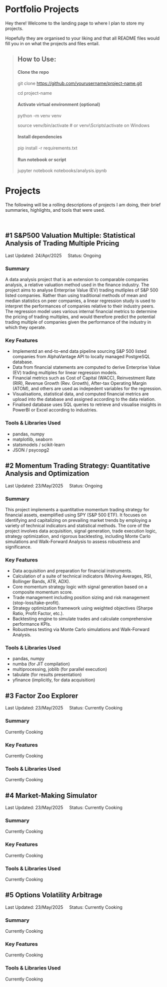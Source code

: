 # Portfolio Projects

Hey there! Welcome to the landing page to where I plan to store my projects. 

Hopefully they are organised to your liking and that all README files would fill you in on what the projects and files entail.

>## How to Use:
>#### Clone the repo
>
>git clone https://github.com/yourusername/project-name.git
>
>cd project-name
>
>
>#### Activate virtual environment (optional)
>
>python -m venv venv
>
>source venv/bin/activate  # or venv\Scripts\activate on Windows
>
>
>#### Install dependencies
>
>pip install -r requirements.txt
>
>
>#### Run notebook or script
>
>jupyter notebook notebooks/analysis.ipynb


# Projects

The following will be a rolling descriptions of projects I am doing, their brief summaries, highlights, and tools that were used. 

<br>

## #1 S&P500 Valuation Multiple: Statistical Analysis of Trading Multiple Pricing 

Last Updated: 24/Apr/2025 &nbsp; &nbsp; Status: Ongoing

### Summary
A data analysis project that is an extension to comparable companies analysis, a relative valuation method used in the finance industry. The project aims to analyse Enterprise Value (EV) trading mutliples of S&P 500 listed companies. Rather than using traditional methods of mean and median statistics on peer companies, a linear regression study is used to interpret the performances of companies relative to their industry peers. The regression model uses various internal financial metrics to determine the pricing of trading multiples, and would therefore predict the potential trading multiple of companies given the performance of the industry in which they operate.

### Key Features

- Implementd an end-to-end data pipeline sourcing S&P 500 listed companies from AlphaVantage API to locally managed PostgreSQL database.
- Data from financial statements are computed to derive Enterprise Value (EV) trading multiples for linear regression models.
- Financial metrics such as Cost of Capital (WACC), Reinvestment Rate (RIR), Revenue Growth (Rev. Growth), After-tax Operating Margin (ATOM), and others are used as indepedent variables for the regression.
- Visualisations, statistical data, and computed financial metrics are upload into the database and assigned according to the data relation.
- Finalised database uses SQL queries to retrieve and visualise insights in PowerBI or Excel according to industries.

### Tools & Libraries Used
- pandas, numpy
- matplotlib, seaborn
- statsmodels / scikit-learn
- JSON / psycopg2

## #2 Momentum Trading Strategy: Quantitative Analysis and Optimization

Last Updated: 23/May/2025 &nbsp; &nbsp; Status: Ongoing

### Summary
This project implements a quantitative momentum trading strategy for financial assets, exemplified using SPY (S&P 500 ETF). It focuses on identifying and capitalizing on prevailing market trends by employing a variety of technical indicators and statistical methods. The core of the project involves data acquisition, signal generation, trade execution logic, strategy optimization, and rigorous backtesting, including Monte Carlo simulations and Walk-Forward Analysis to assess robustness and significance.

### Key Features
- Data acquisition and preparation for financial instruments.
- Calculation of a suite of technical indicators (Moving Averages, RSI, Bollinger Bands, ATR, ADX).
- Core momentum strategy logic with signal generation based on a composite momentum score.
- Trade management including position sizing and risk management (stop-loss/take-profit).
- Strategy optimization framework using weighted objectives (Sharpe Ratio, Profit Factor, etc.).
- Backtesting engine to simulate trades and calculate comprehensive performance KPIs.
- Robustness testing via Monte Carlo simulations and Walk-Forward Analysis.

### Tools & Libraries Used
- pandas, numpy
- numba (for JIT compilation)
- multiprocessing, joblib (for parallel execution)
- tabulate (for results presentation)
- yfinance (implicitly, for data acquisition)

## #3 Factor Zoo Explorer

Last Updated: 23/May/2025 &nbsp; &nbsp; Status: Currently Cooking

### Summary
Currently Cooking

### Key Features
Currently Cooking

### Tools & Libraries Used
Currently Cooking

## #4 Market-Making Simulator

Last Updated: 23/May/2025 &nbsp; &nbsp; Status: Currently Cooking

### Summary
Currently Cooking

### Key Features
Currently Cooking

### Tools & Libraries Used
Currently Cooking

## #5 Options Volatility Arbitrage

Last Updated: 23/May/2025 &nbsp; &nbsp; Status: Currently Cooking

### Summary
Currently Cooking

### Key Features
Currently Cooking

### Tools & Libraries Used
Currently Cooking
